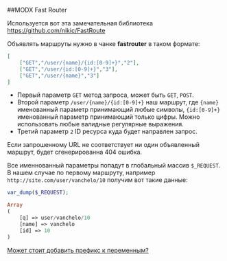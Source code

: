 ##MODX Fast Router

Используется вот эта замечательная библиотека https://github.com/nikic/FastRoute

Объявлять маршруты нужно в чанке **fastrouter** в таком формате:

```json
[
    ["GET","/user/{name}/{id:[0-9]+}","2"],
    ["GET","/user/{id:[0-9]+}","3"],
    ["GET","/user/{name}","3"]
]
```

- Первый параметр `GET` метод запроса, может быть `GET`, `POST`.
- Второй параметр `/user/{name}/{id:[0-9]+}` наш маршрут, где `{name}` именованный параметр принимающий любые символы, `{id:[0-9]+}` именованный параметр принимающий только цифры. Можно использовать любые валидные регулярные выражения.
- Третий параметр `2` ID ресурса куда будет направлен запрос.

Если запрошенному URL не соответствует ни один объявленный маршрут, будет сгенерированна 404 ошибка.

Все именнованный параметры попадут в глобальный массив `$_REQUEST`. В нашем случае по первому маршруту, например `http://site.com/user/vanchelo/10` получим вот такие данные:
```php
var_dump($_REQUEST);

Array
(
    [q] => user/vanchelo/10
    [name] => vanchelo
    [id] => 10
)
```

[Может стоит добавить префикс к переменным?](https://github.com/vanchelo/modxFastRouter/issues/1)
